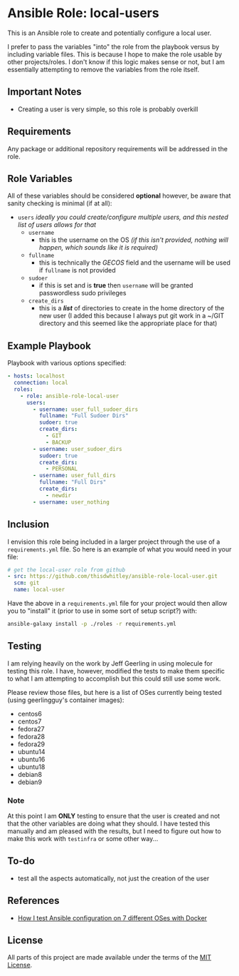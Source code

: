 # Ansible Role: local-users

This is an Ansible role to create and potentially configure a local user.

I prefer to pass the variables "into" the role from the playbook versus by
including variable files.  This is because I hope to make the role usable by
other projects/roles.  I don't know if this logic makes sense or not, but I am
essentially attempting to remove the variables from the role itself.

## Important Notes

* Creating a user is very simple, so this role is probably overkill

## Requirements

Any package or additional repository requirements will be addressed in the role.

## Role Variables

All of these variables should be considered **optional** however, be aware that
sanity checking is minimal (if at all):

* `users` *ideally you could create/configure multiple users, and this
          nested list of users allows for that*
  * `username`
    * this is the username on the OS *(if this isn't provided, nothing will
      happen, which sounds like it is required)*
  * `fullname`
    * this is technically the *GECOS* field and the username will be used if
      `fullname` is not provided
  * `sudoer`
    * if this is set and is **true** then `username` will be granted
      passwordless sudo privileges
  * `create_dirs`
    * this is a ***list*** of directories to create in the home directory of
      the new user (I added this because I always put git work in a ~/GIT
      directory and this seemed like the appropriate place for that)

## Example Playbook

Playbook with various options specified:

```yaml
- hosts: localhost
  connection: local
  roles:
    - role: ansible-role-local-user
      users:
        - username: user_full_sudoer_dirs
          fullname: "Full Sudoer Dirs"
          sudoer: true
          create_dirs:
            - GIT
            - BACKUP
        - username: user_sudoer_dirs
          sudoer: true
          create_dirs:
            - PERSONAL
        - username: user_full_dirs
          fullname: "Full Dirs"
          create_dirs:
            - newdir
        - username: user_nothing
```

## Inclusion

I envision this role being included in a larger project through the use of a
`requirements.yml` file.  So here is an example of what you would need in your
file:

```yaml
# get the local-user role from github
- src: https://github.com/thisdwhitley/ansible-role-local-user.git
  scm: git
  name: local-user
```

Have the above in a `requirements.yml` file for your project would then allow
you to "install" it (prior to use in some sort of setup script?) with:

```bash
ansible-galaxy install -p ./roles -r requirements.yml
```

## Testing

I am relying heavily on the work by Jeff Geerling in using molecule for testing
this role.  I have, however, modified the tests to make them specific to what I
am attempting to accomplish but this could still use some work.

Please review those files, but here is a list of OSes currently being tested 
(using geerlingguy's container images):

* centos6
* centos7
* fedora27
* fedora28
* fedora29
* ubuntu14
* ubuntu16
* ubuntu18
* debian8
* debian9

### Note

At this point I am **ONLY** testing to ensure that the user is created and not
that the other variables are doing what they should.  I have tested this
manually and am pleased with the results, but I need to figure out how to make
this work with `testinfra` or some other way...

## To-do

* test all the aspects automatically, not just the creation of the user

## References

* [How I test Ansible configuration on 7 different OSes with Docker](https://www.jeffgeerling.com/blog/2018/how-i-test-ansible-configuration-on-7-different-oses-docker)

## License

All parts of this project are made available under the terms of the [MIT
License](LICENSE).
